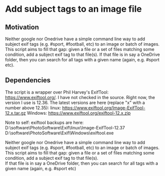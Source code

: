 # Add subject tags to an image file

## Motivation
Neither google nor Onedrive have a simple command line way to add subject exif tags (e.g. #sport, #football, etc) to an image or batch of images. 
This script aims to fill that gap: given a file or a set of files matching some condition, add a subject exif tag to that file(s).
If that file is in say a OneDrive folder, then you can search for all tags with a given name (again, e.g. #sport etc).

## Dependencies
The script is a wrapper over Phil Harvey's ExifTool: https://www.exiftool.org/.
I have not checked in the source. Right now, the version I use is 12.36.
The latest versions are here (replace "x" with a number above 12.35):
linux: https://www.exiftool.org/Image-ExifTool-12.x.tar.gz
Windows: https://www.exiftool.org/exiftool-12.x.zip

Note to self: exiftool backups are here:
D:\software\PhotoSoftware\Exif\linux\Image-ExifTool-12.37
D:\software\PhotoSoftware\Exif\Windows\exiftool.exe


Neither google nor Onedrive have a simple command line way to add subject exif tags (e.g. #sport, #football, etc) to an image or batch of images.   
This script aims to fill that gap: given a file or a set of files matching some condition, add a subject exif tag to that file(s).  
If that file is in say a OneDrive folder, then you can search for all tags with a given name (again, e.g. #sport etc)  
